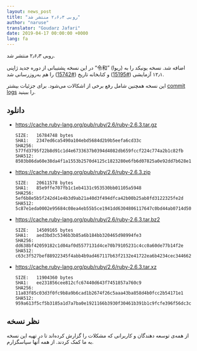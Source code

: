 ```yaml
---
layout: news_post
title: "روبی ۲٫۶٫۳ منتشر شد"
author: "naruse"
translator: "Goudarz Jafari"
date: 2019-04-17 00:00:00 +0000
lang: fa
---
```


روبی ۲٫۶٫۳ منتشر شد.

در این نسخه پشتیبانی از دوره جدید ژاپنی “令和” (ریوا) اضافه شد. نسخه یونیکد را به ۱۲٫۱ آزمایشی ([#15195](https://bugs.ruby-lang.org/issues/15195)) و کتابخانه تاریخ ([#15742](https://bugs.ruby-lang.org/issues/15742)) را هم به‌روزرسانی شد.

این نسخه همچنین شامل رفع برخی از اشکالات می‌شود.
برای جزئیات بیشتر [commit logs](https://github.com/ruby/ruby/compare/v2_6_2...v2_6_3) را ببینید.

## دانلود

* <https://cache.ruby-lang.org/pub/ruby/2.6/ruby-2.6.3.tar.gz>

      SIZE:   16784748 bytes
      SHA1:   2347ed6ca5490a104ebd5684d2b9b5eefa6cd33c
      SHA256: 577fd3795f22b8d91c1d4e6733637b0394d4082db659fccf224c774a2b1c82fb
      SHA512: 8503b86da60e38da4f1a1553b2570d4125c1823280e6fb6d07825a0e92dd7b628e13147ebde085702cbf5c5eddfe7fa5a2445996bc29164196a53bc917b02112

* <https://cache.ruby-lang.org/pub/ruby/2.6/ruby-2.6.3.zip>

      SIZE:   20611578 bytes
      SHA1:   85e9ffe707fb1c1eb4131c953530bb01105a5948
      SHA256: 5ef6b8e5b5f242d41e4b3d9ab21a40d3f494dfca42b00b25ab8fd3122325fe2d
      SHA512: 5c87e1eda0002e95684c08ea4eb55b5ce1941dd6304806117647c0bd44ab0714d50fe3b24c322a4f5978286a5442ceaa2d141ebe7cfe07198e0a0b876af6c004

* <https://cache.ruby-lang.org/pub/ruby/2.6/ruby-2.6.3.tar.bz2>

      SIZE:   14509165 bytes
      SHA1:   aed3bd3c5346b3b85a6b184bb320465d98994fe3
      SHA256: dd638bf42059182c1d04af0d5577131d4ce70b79105231c4cc0a60de77b14f2e
      SHA512: c63c3f527bef88922345f4abb4b9ad467117b63f2132e41722ea6b4234cec3446626c3338e673065a06d2894feee92472807c284cbe613a442c8fda234ea7f88

* <https://cache.ruby-lang.org/pub/ruby/2.6/ruby-2.6.3.tar.xz>

      SIZE:   11904360 bytes
      SHA1:   ee231856cee812cfc67440d643f7451857a760c9
      SHA256: 11a83f85c03d3f0fc9b8a9b6cad1b2674f26c5aaa43ba858d4b0fcc2b54171e1
      SHA512: 959a613f5cf5b3185a1d7a7ba0e1921166b3930f30461b391b1c9fcfe396f56dc3c736123dfc7b4e72c32a97dc5a1eb1fd7f09bcc3793a3c5526f6644ba421c8

## نظر نسخه

از همه‌ی توسعه دهندگان و کاربرانی که مشکلات را گزارش کرده‌اند تا در تهیه این نسخه به ما کمک کردند.
 از همه آنها سپاسگزارم.

